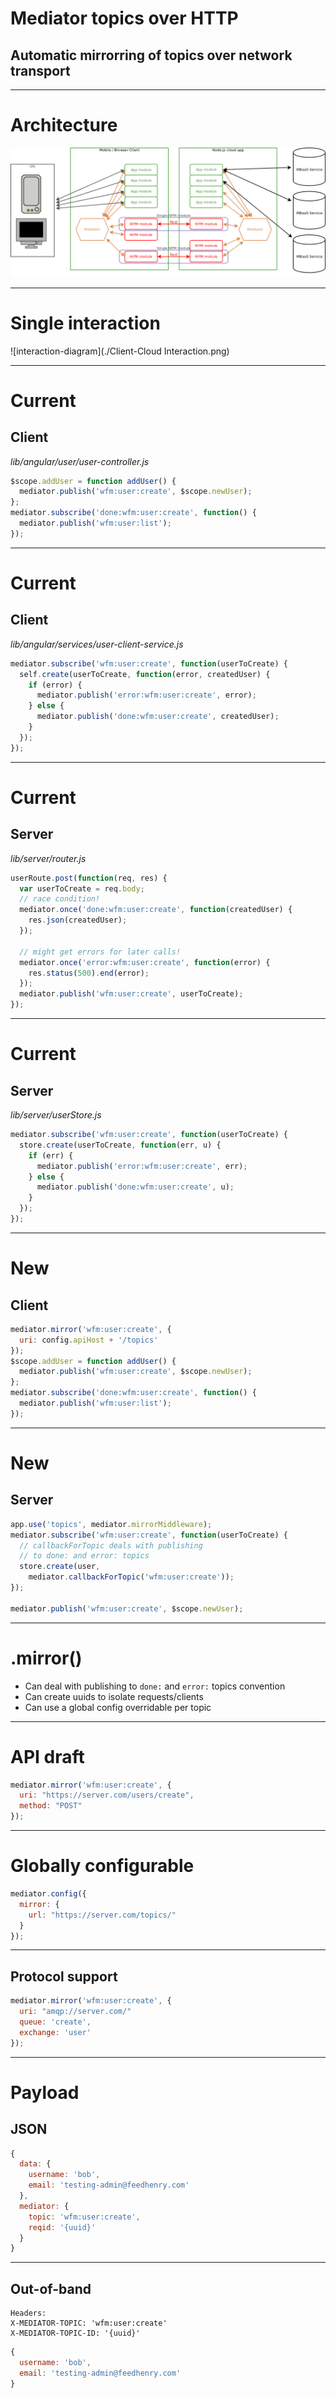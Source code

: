 # Mediator topics over HTTP
## Automatic mirrorring of topics over network transport

---

# Architecture

![interaction-diagram](./architecture.png)

---

# Single interaction

![interaction-diagram](./Client-Cloud Interaction.png)


---


# Current
## Client

*lib/angular/user/user-controller.js*

```javascript
$scope.addUser = function addUser() {
  mediator.publish('wfm:user:create', $scope.newUser);
};
mediator.subscribe('done:wfm:user:create', function() {
  mediator.publish('wfm:user:list');
});
```

----

# Current
## Client

*lib/angular/services/user-client-service.js*

```javascript
mediator.subscribe('wfm:user:create', function(userToCreate) {
  self.create(userToCreate, function(error, createdUser) {
    if (error) {
      mediator.publish('error:wfm:user:create', error);
    } else {
      mediator.publish('done:wfm:user:create', createdUser);
    }
  });
});
```

----

# Current
## Server

*lib/server/router.js*

```javascript
userRoute.post(function(req, res) {
  var userToCreate = req.body;
  // race condition!
  mediator.once('done:wfm:user:create', function(createdUser) {
    res.json(createdUser);
  });

  // might get errors for later calls!
  mediator.once('error:wfm:user:create', function(error) {
    res.status(500).end(error);
  });
  mediator.publish('wfm:user:create', userToCreate);
});
```

----

# Current
## Server

*lib/server/userStore.js*

```javascript
mediator.subscribe('wfm:user:create', function(userToCreate) {
  store.create(userToCreate, function(err, u) {
    if (err) {
      mediator.publish('error:wfm:user:create', err);
    } else {
      mediator.publish('done:wfm:user:create', u);
    }
  });
});
```

---

# New
## Client

```javascript
mediator.mirror('wfm:user:create', {
  uri: config.apiHost + '/topics'
});
$scope.addUser = function addUser() {
  mediator.publish('wfm:user:create', $scope.newUser);
};
mediator.subscribe('done:wfm:user:create', function() {
  mediator.publish('wfm:user:list');
});
```

----

# New
## Server

```javascript
app.use('topics', mediator.mirrorMiddleware);
mediator.subscribe('wfm:user:create', function(userToCreate) {
  // callbackForTopic deals with publishing
  // to done: and error: topics
  store.create(user,
    mediator.callbackForTopic('wfm:user:create'));
});

mediator.publish('wfm:user:create', $scope.newUser);
```

---

# .mirror()

- Can deal with publishing to `done:` and `error:` topics convention
- Can create uuids to isolate requests/clients
- Can use a global config overridable per topic

---

# API draft

```javascript
mediator.mirror('wfm:user:create', {
  uri: "https://server.com/users/create",
  method: "POST"
});
```

----

# Globally configurable

```javascript
mediator.config({
  mirror: {
    url: "https://server.com/topics/"
  }
});
```

----

## Protocol support

```javascript
mediator.mirror('wfm:user:create', {
  uri: "amqp://server.com/"
  queue: 'create',
  exchange: 'user'
});
```

---

# Payload

## JSON
```javascript
{
  data: {
    username: 'bob',
    email: 'testing-admin@feedhenry.com'
  },
  mediator: {
    topic: 'wfm:user:create',
    reqid: '{uuid}'
  }
}
```

----

## Out-of-band

```
Headers:
X-MEDIATOR-TOPIC: 'wfm:user:create'
X-MEDIATOR-TOPIC-ID: '{uuid}'
```

```javascript
{
  username: 'bob',
  email: 'testing-admin@feedhenry.com'
}
```